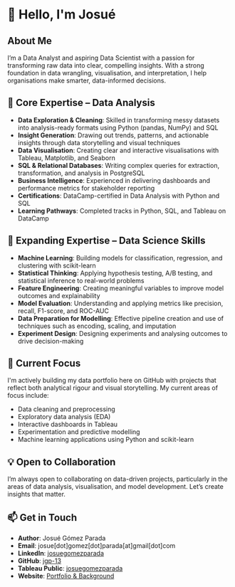 # 👋 Hello, I'm Josué

## About Me
I’m a Data Analyst and aspiring Data Scientist with a passion for transforming raw data into clear, compelling insights. With a strong foundation in data wrangling, visualisation, and interpretation, I help organisations make smarter, data-informed decisions.

## 🎯 Core Expertise – Data Analysis
- **Data Exploration & Cleaning**: Skilled in transforming messy datasets into analysis-ready formats using Python (pandas, NumPy) and SQL  
- **Insight Generation**: Drawing out trends, patterns, and actionable insights through data storytelling and visual techniques  
- **Data Visualisation**: Creating clear and interactive visualisations with Tableau, Matplotlib, and Seaborn  
- **SQL & Relational Databases**: Writing complex queries for extraction, transformation, and analysis in PostgreSQL  
- **Business Intelligence**: Experienced in delivering dashboards and performance metrics for stakeholder reporting  
- **Certifications**: DataCamp-certified in Data Analysis with Python and SQL  
- **Learning Pathways**: Completed tracks in Python, SQL, and Tableau on DataCamp

## 🧠 Expanding Expertise – Data Science Skills
- **Machine Learning**: Building models for classification, regression, and clustering with scikit-learn  
- **Statistical Thinking**: Applying hypothesis testing, A/B testing, and statistical inference to real-world problems  
- **Feature Engineering**: Creating meaningful variables to improve model outcomes and explainability  
- **Model Evaluation**: Understanding and applying metrics like precision, recall, F1-score, and ROC-AUC  
- **Data Preparation for Modelling**: Effective pipeline creation and use of techniques such as encoding, scaling, and imputation  
- **Experiment Design**: Designing experiments and analysing outcomes to drive decision-making

## 🌱 Current Focus
I'm actively building my data portfolio here on GitHub with projects that reflect both analytical rigour and visual storytelling. My current areas of focus include:
- Data cleaning and preprocessing  
- Exploratory data analysis (EDA)  
- Interactive dashboards in Tableau  
- Experimentation and predictive modelling  
- Machine learning applications using Python and scikit-learn

## 💡 Open to Collaboration
I’m always open to collaborating on data-driven projects, particularly in the areas of data analysis, visualisation, and model development. Let’s create insights that matter.

## 📫 Get in Touch

- **Author**: Josué Gómez Parada  
- **Email**: josue[dot]gomez[dot]parada[at]gmail[dot]com  
- **LinkedIn**: [josuegomezparada](https://www.linkedin.com/in/josuegomezparada)  
- **GitHub**: [jgp-13](https://github.com/jgp-13)  
- **Tableau Public**: [josuegomezparada](https://public.tableau.com/app/profile/josuegomezparada/)  
- **Website**: [Portfolio & Background](https://public.tableau.com/app/profile/josue.gomez.parada/)  


